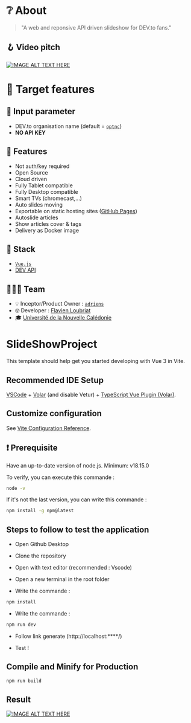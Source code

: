 # ❔ About

> "A web and reponsive API driven slideshow for DEV.to fans."

## 🪝 Video pitch


[![IMAGE ALT TEXT HERE](https://img.youtube.com/vi/uOH1cjQVtIQ/0.jpg)](https://www.youtube.com/watch?v=uOH1cjQVtIQ)


# 🎯 Target features

## 📜 Input parameter

- DEV.to organisation name (default = [`optnc`](https://dev.to/optnc))
- **NO API KEY**

## 🎀 Features

- Not auth/key required
- Open Source
- Cloud driven
- Fully Tablet compatible
- Fully Desktop compatible
- Smart TVs (chromecast,...)
- Auto slides moving
- Exportable on static hosting sites ([GitHub Pages](https://pages.github.com/))
- Autoslide articles
- Show articles cover & tags
- Delivery as Docker image

## 🧰 Stack

- [`Vue.js`](https://vuejs.org/)
- [DEV API](https://developers.forem.com/api/v0)

## 🧑‍🤝‍🧑 Team

- 💡 Inceptor/Product Owner : [`adriens`](https://dev.to/adriens)
- 🤓 Developer : [Flavien Loubriat](https://www.linkedin.com/in/flavien-loubriat-16834224b/)
- 🎓 [Université de la Nouvelle Calédonie](https://unc.nc/)



# SlideShowProject

This template should help get you started developing with Vue 3 in Vite.

## Recommended IDE Setup

[VSCode](https://code.visualstudio.com/) + [Volar](https://marketplace.visualstudio.com/items?itemName=Vue.volar) (and disable Vetur) + [TypeScript Vue Plugin (Volar)](https://marketplace.visualstudio.com/items?itemName=Vue.vscode-typescript-vue-plugin).

## Customize configuration

See [Vite Configuration Reference](https://vitejs.dev/config/).

## ❗️ Prerequisite

Have an up-to-date version of node.js. Minimum: v18.15.0

To verify, you can execute this commande : 

```sh
node -v
```

If it's not the last version, you can write this commande :

```sh
npm install -g npm@latest
```

## Steps to follow to test the application 

 - Open Github Desktop

 - Clone the repository

 - Open with text editor (recommended : Vscode)

 - Open a new terminal in the root folder
 
 - Write the commande :

```sh
npm install
```

 - Write the commande :

```sh
npm run dev
```

 - Follow link generate (http://localhost:****/)

 - Test !

## Compile and Minify for Production

```sh
npm run build
```

## Result

[![IMAGE ALT TEXT HERE](https://img.youtube.com/vi/NucZmkzNUBk/0.jpg)](https://www.youtube.com/watch?v=NucZmkzNUBk)
